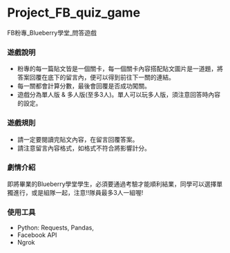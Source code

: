 # Project_FB_quiz_game
FB粉專_Blueberry學堂_問答遊戲

### 遊戲說明
* 粉專的每一篇貼文皆是一個關卡，每一個關卡內容搭配貼文圖片是一道題，將答案回覆在底下的留言內，便可以得到前往下一關的連結。
* 每一關都會計算分數，最後會回覆是否成功闖關。
* 遊戲分為單人版 & 多人版(至多3人)。單人可以玩多人版，須注意回答時內容的設定。
### 遊戲規則
* 請一定要閱讀完貼文內容，在留言回覆答案。
* 請注意留言內容格式，如格式不符合將影響計分。
### 劇情介紹
即將畢業的Blueberry學堂學生，必須要通過考驗才能順利結業，同學可以選擇單獨進行，或是組隊一起，注意!!隊員最多3人一組喔!    
### 使用工具
* Python: Requests, Pandas,
* Facebook API
* Ngrok
